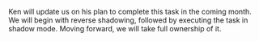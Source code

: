 Ken will update us on his plan to complete this task in the coming month. We will begin with reverse shadowing, followed by executing the task in shadow mode. Moving forward, we will take full ownership of it.

